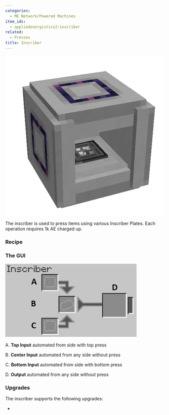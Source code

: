```yaml
---
categories:
  - ME Network/Powered Machines
item_ids:
  - appliedenergistics2:inscriber
related:
  - Presses
title: Inscriber
---
```


![A Picture of an Inscriber with a press pattern in it.](../../../../public/large/inscriber.png)

The inscriber is used to press items using various Inscriber Plates. Each operation requires 1k AE charged up.

<CategoryIndex category="Presses" />

### Recipe

<RecipeFor id="appliedenergistics2:inscriber"/>

### The GUI

![Inscriber GUI](../../../../public/assets/content/inscriberGUI.png)

A. **Top Input** automated from side with top press

B. **Center Input** automated from any side without press

C. **Bottom Input** automated from side with bottom press

D. **Output** automated from any side without press

### Upgrades

The inscriber supports the following upgrades:

- <ItemLink id="appliedenergistics2:speed_card" />
